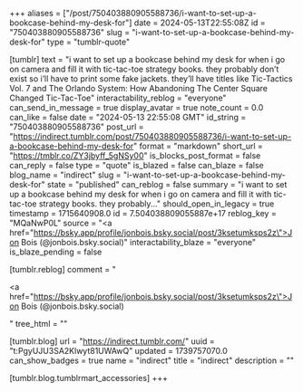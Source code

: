 +++
aliases = ["/post/750403880905588736/i-want-to-set-up-a-bookcase-behind-my-desk-for"]
date = 2024-05-13T22:55:08Z
id = "750403880905588736"
slug = "i-want-to-set-up-a-bookcase-behind-my-desk-for"
type = "tumblr-quote"

[tumblr]
text = "i want to set up a bookcase behind my desk for when i go on camera and fill it with tic-tac-toe strategy books. they probably don&rsquo;t exist so i&rsquo;ll have to print some fake jackets. they&rsquo;ll have titles like Tic-Tactics Vol. 7 and The Orlando System: How Abandoning The Center Square Changed Tic-Tac-Toe"
interactability_reblog = "everyone"
can_send_in_message = true
display_avatar = true
note_count = 0.0
can_like = false
date = "2024-05-13 22:55:08 GMT"
id_string = "750403880905588736"
post_url = "https://indirect.tumblr.com/post/750403880905588736/i-want-to-set-up-a-bookcase-behind-my-desk-for"
format = "markdown"
short_url = "https://tmblr.co/ZY3jbyff_5gNSy00"
is_blocks_post_format = false
can_reply = false
type = "quote"
is_blazed = false
can_blaze = false
blog_name = "indirect"
slug = "i-want-to-set-up-a-bookcase-behind-my-desk-for"
state = "published"
can_reblog = false
summary = "i want to set up a bookcase behind my desk for when i go on camera and fill it with tic-tac-toe strategy books. they probably..."
should_open_in_legacy = true
timestamp = 1715640908.0
id = 7.504038809055887e+17
reblog_key = "MQaNwP0L"
source = "<a href=\"https://bsky.app/profile/jonbois.bsky.social/post/3ksetumksps2z\">Jon Bois (@jonbois.bsky.social)</a>"
interactability_blaze = "everyone"
is_blaze_pending = false

[tumblr.reblog]
comment = "<p><a href=\"https://bsky.app/profile/jonbois.bsky.social/post/3ksetumksps2z\">Jon Bois (@jonbois.bsky.social)</a></p>"
tree_html = ""

[tumblr.blog]
url = "https://indirect.tumblr.com/"
uuid = "t:PgyUJU3SA2Klwyt81UWAwQ"
updated = 1739757070.0
can_show_badges = true
name = "indirect"
title = "indirect"
description = ""

[tumblr.blog.tumblrmart_accessories]
+++
